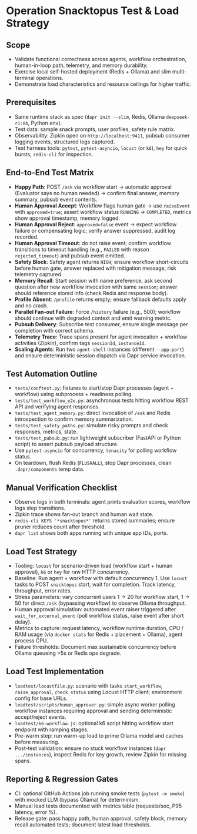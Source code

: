 Operation Snacktopus Test & Load Strategy
========================================

Scope
-----
- Validate functional correctness across agents, workflow orchestration, human-in-loop path, telemetry, and memory durability.
- Exercise local self-hosted deployment (Redis + Ollama) and slim multi-terminal operations.
- Demonstrate load characteristics and resource ceilings for higher traffic.

Prerequisites
-------------
- Same runtime stack as spec (`dapr init --slim`, Redis, Ollama `deepseek-r1:8b`, Python env).
- Test data: sample snack prompts, user profiles, safety rule matrix.
- Observability: Zipkin open on `http://localhost:9411`, pubsub consumer logging events, structured logs captured.
- Test harness tools: `pytest`, `pytest-asyncio`, `locust` (or `k6`), `hey` for quick bursts, `redis-cli` for inspection.

End-to-End Test Matrix
----------------------
- **Happy Path**: POST `/ask` via workflow start → automatic approval (Evaluator says no human needed) → confirm final answer, memory summary, pubsub event contents.
- **Human Approval Accept**: Workflow flags human gate → use `raiseEvent` with `approved=true`; assert workflow status `RUNNING` → `COMPLETED`, metrics show approval timestamp, memory logged.
- **Human Approval Reject**: `approved=false` event → expect workflow failure or compensating logic; verify answer suppressed, audit log recorded.
- **Human Approval Timeout**: do not raise event; confirm workflow transitions to timeout handling (e.g., `FAILED` with reason `rejected_timeout`) and pubsub event emitted.
- **Safety Block**: Safety agent returns `HIGH`; ensure workflow short-circuits before human gate, answer replaced with mitigation message, risk telemetry captured.
- **Memory Recall**: Start session with name preference, ask second question after new workflow invocation with same `session`; answer should reference stored info (check Redis and response body).
- **Profile Absent**: `/profile` returns empty; ensure fallback defaults apply and no crash.
- **Parallel Fan-out Failure**: Force `/history` failure (e.g., 500); workflow should continue with degraded context and emit warning metric.
- **Pubsub Delivery**: Subscribe test consumer, ensure single message per completion with correct schema.
- **Telemetry Trace**: Trace spans present for agent invocation + workflow activities (Zipkin), confirm tags `sessionId`, `instanceId`.
- **Scaling Agents**: Run two `agent-shell` instances (different `--app-port`) and ensure deterministic session dispatch via Dapr service invocation.

Test Automation Outline
-----------------------
- `tests/conftest.py`: fixtures to start/stop Dapr processes (agent + workflow) using subprocess + readiness polling.
- `tests/test_workflow_e2e.py`: asynchronous tests hitting workflow REST API and verifying agent responses.
- `tests/test_agent_memory.py`: direct invocation of `/ask` and Redis introspection to confirm memory summarization.
- `tests/test_safety_paths.py`: simulate risky prompts and check responses, metrics, state.
- `tests/test_pubsub.py`: run lightweight subscriber (FastAPI or Python script) to assert pubsub payload structure.
- Use `pytest-asyncio` for concurrency, `tenacity` for polling workflow status.
- On teardown, flush Redis (`FLUSHALL`), stop Dapr processes, clean `.dapr/components` temp data.

Manual Verification Checklist
-----------------------------
- Observe logs in both terminals: agent prints evaluation scores, workflow logs step transitions.
- Zipkin trace shows fan-out branch and human wait state.
- `redis-cli KEYS '*snacktopus*'` returns stored summaries; ensure pruner reduces count after threshold.
- `dapr list` shows both apps running with unique app IDs, ports.

Load Test Strategy
------------------
- Tooling: `locust` for scenario-driven load (workflow start + human approval), `k6` or `hey` for raw HTTP concurrency.
- Baseline: Run agent + workflow with default concurrency 1. Use `locust` tasks to POST `snacktopus` start, wait for completion. Track latency, throughput, error rates.
- Stress parameters: vary concurrent users 1 → 20 for workflow start, 1 → 50 for direct `/ask` (bypassing workflow) to observe Ollama throughput.
- Human approval simulation: automated event raiser triggered after `wait_for_external_event` (poll workflow status, raise event after short delay).
- Metrics to capture: request latency, workflow runtime duration, CPU / RAM usage (via `docker stats` for Redis + placement + Ollama), agent process CPU.
- Failure thresholds: Document max sustainable concurrency before Ollama queueing >5s or Redis ops degrade.

Load Test Implementation
------------------------
- `loadtest/locustfile.py`: scenario with tasks `start_workflow`, `raise_approval`, `check_status` using Locust HTTP client; environment config for base URLs.
- `loadtest/scripts/human_approver.py`: simple async worker polling workflow instances requiring approval and sending deterministic accept/reject events.
- `loadtest/k6-workflow.js`: optional k6 script hitting workflow start endpoint with ramping stages.
- Pre-warm step: run warm-up load to prime Ollama model and caches before measuring.
- Post-test validation: ensure no stuck workflow instances (`dapr .../instances`), inspect Redis for key growth, review Zipkin for missing spans.

Reporting & Regression Gates
----------------------------
- CI: optional GitHub Actions job running smoke tests (`pytest -m smoke`) with mocked LLM (bypass Ollama) for determinism.
- Manual load tests documented with metrics table (requests/sec, P95 latency, error %).
- Release gate: pass happy path, human approval, safety block, memory recall automated tests; document latest load thresholds.
